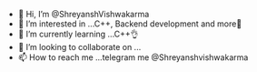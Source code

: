 - 👋 Hi, I’m @ShreyanshVishwakarma
- 👀 I’m interested in ...C++, Backend development and more🎯
- 🌱 I’m currently learning ...C++👌
- 💞️ I’m looking to collaborate on ...
- 📫 How to reach me ...telegram me @Shreyanshvishwakarma

<!---
ShreyanshVishwakarma/ShreyanshVishwakarma is a ✨ special ✨ repository because its `README.md` (this file) appears on your GitHub profile.
You can click the Preview link to take a look at your changes.
--->
